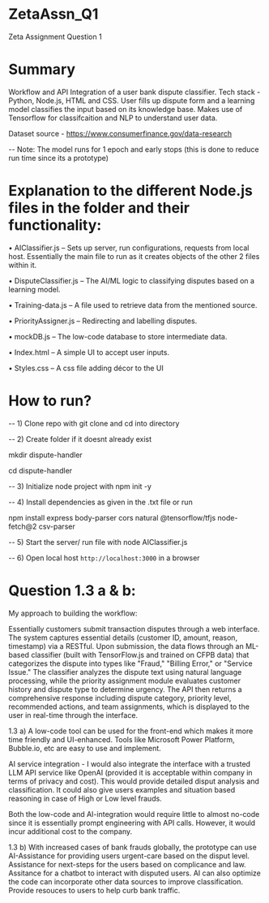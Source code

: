 # ZetaAssn_Q1
Zeta Assignment Question 1

# Summary
Workflow and API Integration of a user bank dispute classifier. Tech stack - Python, Node.js, HTML and CSS. User fills up dispute form and a learning model classifies the input based on its knowledge base. Makes use of Tensorflow for classifcaition and NLP to understand user data.

Dataset source - https://www.consumerfinance.gov/data-research

-- Note: The model runs for 1 epoch and early stops (this is done to reduce run time since its a prototype)

# Explanation to the different Node.js files in the folder and their functionality:

•	AIClassifier.js – Sets up server, run configurations, requests from local host. Essentially the main file to run as it creates objects of the other 2 files within it.

•	DisputeClassifier.js – The AI/ML logic to classifying disputes based on a learning model.

•	Training-data.js – A file used to retrieve data from the mentioned source.

•	PriorityAssigner.js – Redirecting and labelling disputes.

•	mockDB.js – The low-code database to store intermediate data.

•	Index.html – A simple UI to accept user inputs.

•	Styles.css – A css file adding décor to the UI

# How to run?
 -- 1) Clone repo with git clone and cd into directory

 -- 2) Create folder if it doesnt already exist
 
mkdir dispute-handler

cd dispute-handler

-- 3) Initialize node project with npm init -y

-- 4) Install dependencies as given in the .txt file or run

npm install express body-parser cors natural @tensorflow/tfjs node-fetch@2 csv-parser

-- 5) Start the server/ run file with node AIClassifier.js

-- 6) Open local host `http://localhost:3000` in a browser

# Question 1.3 a & b:
My approach to building the workflow:

Essentially customers submit transaction disputes through a web interface. The system captures essential details (customer ID, amount, reason, timestamp) via a RESTful. Upon submission, the data flows through an ML-based classifier (built with TensorFlow.js and trained on CFPB data) that categorizes the dispute into types like "Fraud," "Billing Error," or "Service Issue." The classifier analyzes the dispute text using natural language processing, while the priority assignment module evaluates customer history and dispute type to determine urgency. The API then returns a comprehensive response including dispute category, priority level, recommended actions, and team assignments, which is displayed to the user in real-time through the interface.

1.3 a) A low-code tool can be used for the front-end which makes it more time friendly and UI-enhanced. Tools like Microsoft Power Platform, Bubble.io, etc are easy to use and implement. 

AI service integration - I would also integrate the interface with a trusted LLM API service like OpenAI (provided it is acceptable within company in terms of privacy and cost). This would provide detailed disput analysis and classification. It could also give users examples and situation based reasoning in case of High or Low level frauds. 

Both the low-code and AI-integration would require little to almost no-code since it is essentially prompt engineering with API calls. However, it would incur additional cost to the company.

1.3 b) With increased cases of bank frauds globally, the prototype can use AI-Assistance for providing users urgent-care based on the disput level. Assistance for next-steps for the users based on complicance and law. Assitance for a chatbot to interact with disputed users. AI can also optimize the code can incorporate other data sources to improve classification. Provide resouces to users to help curb bank traffic.
